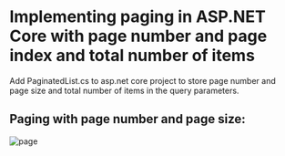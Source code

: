 # Implementing paging in ASP.NET Core with page number and page index and total number of items
 
 Add PaginatedList.cs to asp.net core project to store page number and page size and total number of items in the query parameters.
 
 

 ## Paging with  page number and page size:
 
![page](https://user-images.githubusercontent.com/42009303/49817706-92ef0780-fd36-11e8-8606-825e14982b1b.PNG)
